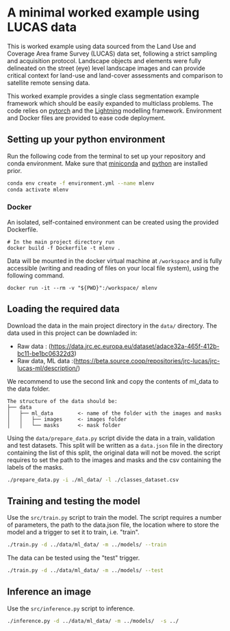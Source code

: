 # A minimal worked example using LUCAS data

This is worked example using data sourced from the Land Use and Coverage Area frame Survey (LUCAS) data set, following a strict sampling and acquisition protocol. Landscape objects and elements were fully delineated on the street (eye) level landscape images and can provide critical context for land-use and land-cover assessments and comparison to satellite remote sensing data.

This worked example provides a single class segmentation example framework which should be easily expanded to multiclass problems. The code relies on [pytorch](https://pytorch.org/) and the [Lightning](https://lightning.ai/docs/pytorch/stable/) modelling framework. Environment and Docker files are provided to ease code deployment.

## Setting up your python environment

Run the following code from the terminal to set up your repository and conda environment. 
Make sure that [miniconda](https://docs.conda.io/projects/miniconda/en/latest/miniconda-install.html) 
and [python](https://wiki.python.org/moin/BeginnersGuide/Download) are installed prior. 

```bash
conda env create -f environment.yml --name mlenv
conda activate mlenv
```

### Docker

An isolated, self-contained environment can be created using the provided Dockerfile.

```
# In the main project directory run
docker build -f Dockerfile -t mlenv .
```

Data will be mounted in the docker virtual machine at `/workspace` and is fully accessible (writing and reading of files on your local file system), using the following command.

```
docker run -it --rm -v "${PWD}":/workspace/ mlenv
```

## Loading the required data

Download the data in the main project directory in the `data/` directory. 
The data used in this project can be downladed in:

- Raw data : (https://data.jrc.ec.europa.eu/dataset/adace32a-465f-412b-bc11-be1bc06322d3)
- Raw data, ML data :(https://beta.source.coop/repositories/jrc-lucas/jrc-lucas-ml/description/)

We recommend to use the second link and copy the contents of ml_data to the data folder.

```
The structure of the data should be:
├── data                
│   ├── ml_data        <- name of the folder with the images and masks
│   │   ├── images     <- images folder
│   │   └── masks      <- mask folder
```

Using the `data/prepare_data.py` script divide the data in a train, validation and test datasets. This split will be written as a `data.json` file in the directory containing the list of this split, the original data will not be moved. the script requires to set the path to the images and masks and the csv containing the labels of the masks.

```bash
./prepare_data.py -i ./ml_data/ -l ./classes_dataset.csv
```

## Training and testing the model

Use the `src/train.py` script to train the model. The script requires a number of parameters, the path to the data.json file, the location where to store the model and a trigger to set it to train, i.e. "train".

```bash
./train.py -d ../data/ml_data/ -m ../models/ --train
```
The data can be tested using the "test" trigger.

```bash
./train.py -d ../data/ml_data/ -m ../models/ --test
```

## Inference an image
Use the `src/inference.py` script to inference.

```bash
./inference.py -d ../data/ml_data/ -m ../models/  -s ../
```

